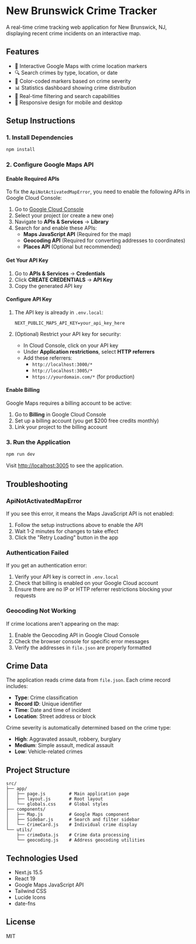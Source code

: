 # New Brunswick Crime Tracker

A real-time crime tracking web application for New Brunswick, NJ, displaying recent crime incidents on an interactive map.

## Features

- 📍 Interactive Google Maps with crime location markers
- 🔍 Search crimes by type, location, or date
- 🎨 Color-coded markers based on crime severity
- 📊 Statistics dashboard showing crime distribution
- 🔄 Real-time filtering and search capabilities
- 📱 Responsive design for mobile and desktop

## Setup Instructions

### 1. Install Dependencies

```bash
npm install
```

### 2. Configure Google Maps API

#### Enable Required APIs

To fix the `ApiNotActivatedMapError`, you need to enable the following APIs in Google Cloud Console:

1. Go to [Google Cloud Console](https://console.cloud.google.com/)
2. Select your project (or create a new one)
3. Navigate to **APIs & Services** → **Library**
4. Search for and enable these APIs:
   - **Maps JavaScript API** (Required for the map)
   - **Geocoding API** (Required for converting addresses to coordinates)
   - **Places API** (Optional but recommended)

#### Get Your API Key

1. Go to **APIs & Services** → **Credentials**
2. Click **CREATE CREDENTIALS** → **API Key**
3. Copy the generated API key

#### Configure API Key

1. The API key is already in `.env.local`:
   ```
   NEXT_PUBLIC_MAPS_API_KEY=your_api_key_here
   ```

2. (Optional) Restrict your API key for security:
   - In Cloud Console, click on your API key
   - Under **Application restrictions**, select **HTTP referrers**
   - Add these referrers:
     - `http://localhost:3000/*`
     - `http://localhost:3005/*`
     - `https://yourdomain.com/*` (for production)

#### Enable Billing

Google Maps requires a billing account to be active:
1. Go to **Billing** in Google Cloud Console
2. Set up a billing account (you get $200 free credits monthly)
3. Link your project to the billing account

### 3. Run the Application

```bash
npm run dev
```

Visit [http://localhost:3005](http://localhost:3005) to see the application.

## Troubleshooting

### ApiNotActivatedMapError

If you see this error, it means the Maps JavaScript API is not enabled:
1. Follow the setup instructions above to enable the API
2. Wait 1-2 minutes for changes to take effect
3. Click the "Retry Loading" button in the app

### Authentication Failed

If you get an authentication error:
1. Verify your API key is correct in `.env.local`
2. Check that billing is enabled on your Google Cloud account
3. Ensure there are no IP or HTTP referrer restrictions blocking your requests

### Geocoding Not Working

If crime locations aren't appearing on the map:
1. Enable the Geocoding API in Google Cloud Console
2. Check the browser console for specific error messages
3. Verify the addresses in `file.json` are properly formatted

## Crime Data

The application reads crime data from `file.json`. Each crime record includes:
- **Type**: Crime classification
- **Record ID**: Unique identifier
- **Time**: Date and time of incident
- **Location**: Street address or block

Crime severity is automatically determined based on the crime type:
- **High**: Aggravated assault, robbery, burglary
- **Medium**: Simple assault, medical assault
- **Low**: Vehicle-related crimes

## Project Structure

```
src/
├── app/
│   ├── page.js         # Main application page
│   ├── layout.js       # Root layout
│   └── globals.css     # Global styles
├── components/
│   ├── Map.js          # Google Maps component
│   ├── Sidebar.js      # Search and filter sidebar
│   └── CrimeCard.js    # Individual crime display
└── utils/
    ├── crimeData.js    # Crime data processing
    └── geocoding.js    # Address geocoding utilities
```

## Technologies Used

- Next.js 15.5
- React 19
- Google Maps JavaScript API
- Tailwind CSS
- Lucide Icons
- date-fns

## License

MIT